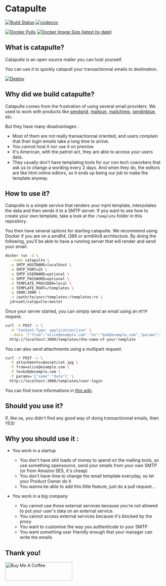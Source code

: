 # Catapulte

[![Build Status](https://travis-ci.com/jdrouet/catapulte.svg?branch=main)](https://travis-ci.com/jdrouet/catapulte)
[![codecov](https://codecov.io/gh/jdrouet/catapulte/branch/master/graph/badge.svg)](https://codecov.io/gh/jdrouet/catapulte)

[![Docker Pulls](https://img.shields.io/docker/pulls/jdrouet/catapulte)](https://hub.docker.com/r/jdrouet/catapulte)
[![Docker Image Size (latest by date)](https://img.shields.io/docker/image-size/jdrouet/catapulte?sort=date)](https://hub.docker.com/r/jdrouet/catapulte)

## What is catapulte?

Catapulte is an open source mailer you can host yourself.

You can use it to quickly catapult your transactionnal emails to destination.

[![Deploy](https://www.herokucdn.com/deploy/button.svg)](https://heroku.com/deploy?template=https://github.com/jdrouet/catapulte)

## Why did we build catapulte?

Catapulte comes from the frustration of using several email providers.
We used to work with products like [sendgrid](https://sendgrid.com/),
[mailgun](https://www.mailgun.com/), [mailchimp](https://mailchimp.com/), [sendinblue](https://www.sendinblue.com/), etc.

But they have many disadvantages :

- Most of them are not really transactionnal oriented, and users complain that their login emails take a long time to arrive.
- You cannot host it nor use it on premise
- It's American, with the patriot act, they are able to access your users data.
- They usually don't have templating tools for our non tech coworkers that ask us to change a wording every 2 days.
  And when they do, the editors are like html online editors, so it ends up being our job to make the template anyway.

## How to use it?

Catapulte is a simple service that renders your mjml template, interpolates the data and then sends it to a SMTP server.
If you want to see how to create your own template, take a look at the `/template` folder in this repository.

You then have several options for starting catapulte. We recommend using Docker if you are on a amd64, i386 or arm64v8 architecture.
By doing the following, you'll be able to have a running server that will render and send your email.

```bash
docker run -d \
  --name catapulte \
  -e SMTP_HOSTNAME=localhost \
  -e SMTP_PORT=25 \
  -e SMTP_USERNAME=optional \
  -e SMTP_PASSWORD=optional \
  -e TEMPLATE_PROVIDER=local \
  -e TEMPLATE_ROOT=/templates \
  -p 3000:3000 \
  -v /path/to/your/templates:/templates:ro \
  jdrouet/catapulte:master
```

Once your server started, you can simply send an email using an `HTTP` request.

```bash
curl -X POST -v \
  -H "Content-Type: application/json" \
  --data '{"from":"alice@example.com","to":"bob@example.com","params":{"some":"data"}}' \
  http://localhost:3000/templates/the-name-of-your-template
```

You can also send attachments using a multipart request.

```bash
curl -X POST -v \
  -F attachments=@asset/cat.jpg \
  -F from=alice@example.com \
  -F to=bob@example.com \
  -F params='{"some":"data"}' \
  http://localhost:3000/templates/user-login
```

You can find more informations in [this wiki](./wiki/template-provider.md).

## Should you use it?

If, like us, you didn't find any good way of doing transactionnal emails, then YES!

## Why you should use it :

- You work in a startup

  - You don't have shit loads of money to spend on the mailing tools, so use something opensource, send your emails from your own SMTP (or from Amazon SES, it's cheap)
  - You don't have time to change the email template everyday, so let your Product Owner do it
  - You wanna be able to add this little feature, just do a pull request...

- You work in a big company

  - You cannot use those external services because you're not allowed to put your user's data on an external service.
  - You cannot access external services because it's blocked by the proxy
  - You want to customise the way you authenticate to your SMTP
  - You want something user friendly enough that your manager can write the emails

## Thank you!

<a href="https://www.buymeacoffee.com/jdrouet" target="_blank"><img src="https://cdn.buymeacoffee.com/buttons/v2/default-blue.png" alt="Buy Me A Coffee" style="height: 60px !important;width: 217px !important;" ></a>
